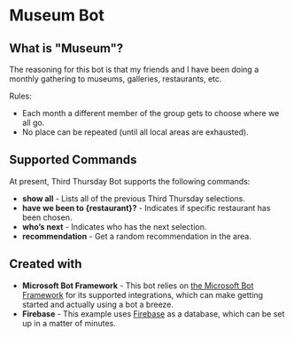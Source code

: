 # Museum Bot
## What is "Museum"?
The reasoning for this bot is that my friends and I have been doing a monthly gathering to museums, galleries, restaurants, etc.

Rules:
 - Each month a different member of the group gets to choose where we all go.
 - No place can be repeated (until all local areas are exhausted).

## Supported Commands

At present, Third Thursday Bot supports the following commands:

- **show all** - Lists all of the previous Third Thursday selections.
- **have we been to {restaurant}?** - Indicates if specific restaurant has been chosen.
- **who’s next** - Indicates who has the next selection.
- **recommendation** - Get a random recommendation in the area.

## Created with
 - **Microsoft Bot Framework** - This bot relies on [the Microsoft Bot Framework](https://dev.botframework.com/) for its supported integrations, which can make getting started and actually using a bot a breeze.
 - **Firebase** - This example uses [Firebase](https://firebase.google.com/) as a database, which can be set up in a matter of minutes.
